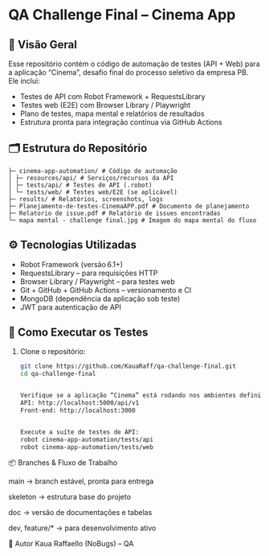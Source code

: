 # QA Challenge Final – Cinema App

## :movie_camera: Visão Geral  
Esse repositório contém o código de automação de testes (API + Web) para a aplicação “Cinema”, desafio final do processo seletivo da empresa PB.  
Ele inclui:  
- Testes de API com Robot Framework + RequestsLibrary  
- Testes web (E2E) com Browser Library / Playwright  
- Plano de testes, mapa mental e relatórios de resultados  
- Estrutura pronta para integração contínua via GitHub Actions  

## 🗂️ Estrutura do Repositório  
```
├─ cinema‑app‑automation/ # Código de automação
│ ├─ resources/api/ # Serviços/recursos da API
│ ├─ tests/api/ # Testes de API (.robot)
│ └─ tests/web/ # Testes web/E2E (se aplicável)
├─ results/ # Relatórios, screenshots, logs
├─ Planejamento‑de‑testes‑CinemaAPP.pdf # Documento de planejamento
├─ Relatorio de issue.pdf # Relatório de issues encontradas
└─ mapa mental ‑ challenge final.jpg # Imagem do mapa mental do fluxo
```


## ⚙️ Tecnologias Utilizadas  
- Robot Framework (versão 6.1+)  
- RequestsLibrary – para requisições HTTP  
- Browser Library / Playwright – para testes web  
- Git + GitHub + GitHub Actions – versionamento e CI  
- MongoDB (dependência da aplicação sob teste)  
- JWT para autenticação de API  

## 🚀 Como Executar os Testes  
1. Clone o repositório:  
   ```bash
   git clone https://github.com/KauaRaff/qa‑challenge‑final.git
   cd qa‑challenge‑final

   
   Verifique se a aplicação “Cinema” está rodando nos ambientes definidos:
   API: http://localhost:5000/api/v1
   Front‑end: http://localhost:3000


   Execute a suíte de testes de API:
   robot cinema‑app‑automation/tests/api
   robot cinema‑app‑automation/tests/web


📦 Branches & Fluxo de Trabalho

main → branch estável, pronta para entrega

skeleton → estrutura base do projeto

doc → versão de documentações e tabelas

dev, feature/* → para desenvolvimento ativo






🔹 Autor
Kaua Raffaello (NoBugs) – QA
